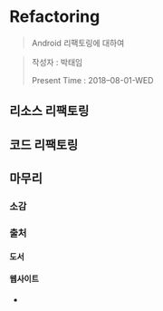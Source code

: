 # Refactoring

> Android 리팩토링에 대하여

> 작성자 : 박태임
>
> Present Time : 2018–08-01-WED



## 리소스 리팩토링



## 코드 리팩토링



## 마무리

### 소감



### 출처

#### 도서



#### 웹사이트

- ​